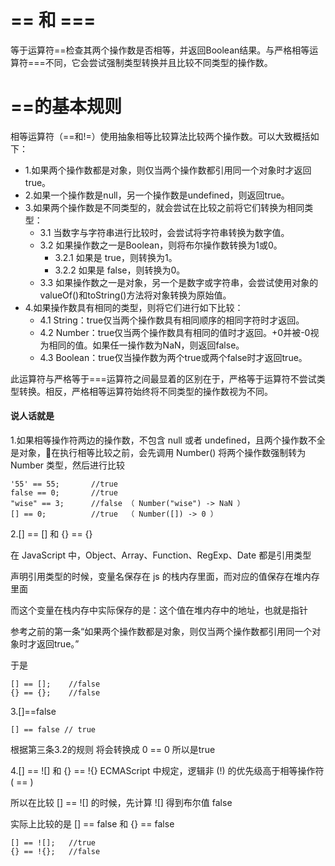 # == 和 === 

等于运算符\==检查其两个操作数是否相等，并返回Boolean结果。与严格相等运算符\===不同，它会尝试强制类型转换并且比较不同类型的操作数。

# ==的基本规则

相等运算符（==和!=）使用抽象相等比较算法比较两个操作数。可以大致概括如下：

- 1.如果两个操作数都是对象，则仅当两个操作数都引用同一个对象时才返回true。
- 2.如果一个操作数是null，另一个操作数是undefined，则返回true。
- 3.如果两个操作数是不同类型的，就会尝试在比较之前将它们转换为相同类型：
    - 3.1 当数字与字符串进行比较时，会尝试将字符串转换为数字值。
    - 3.2 如果操作数之一是Boolean，则将布尔操作数转换为1或0。
        - 3.2.1 如果是 true，则转换为1。
        - 3.2.2 如果是 false，则转换为0。
    - 3.3 如果操作数之一是对象，另一个是数字或字符串，会尝试使用对象的valueOf()和toString()方法将对象转换为原始值。
- 4.如果操作数具有相同的类型，则将它们进行如下比较：
    - 4.1 String：true仅当两个操作数具有相同顺序的相同字符时才返回。
    - 4.2 Number：true仅当两个操作数具有相同的值时才返回。+0并被-0视为相同的值。如果任一操作数为NaN，则返回false。
    - 4.3 Boolean：true仅当操作数为两个true或两个false时才返回true。
  
此运算符与严格等于===运算符之间最显着的区别在于，严格等于运算符不尝试类型转换。相反，严格相等运算符始终将不同类型的操作数视为不同。

#### 说人话就是
1.如果相等操作符两边的操作数，不包含 null 或者 undefined，且两个操作数不全是对象，在执行相等比较之前，会先调用 Number() 将两个操作数强制转为 Number 类型，然后进行比较
```
'55' == 55;       //true
false == 0;       //true
"wise" == 3;      //false （ Number("wise") -> NaN ）
[] == 0;          //true  （ Number([]) -> 0 ）
```

2.[] == [] 和 {} == {}

在 JavaScript 中，Object、Array、Function、RegExp、Date 都是引用类型

声明引用类型的时候，变量名保存在 js 的栈内存里面，而对应的值保存在堆内存里面

而这个变量在栈内存中实际保存的是：这个值在堆内存中的地址，也就是指针

参考之前的第一条“如果两个操作数都是对象，则仅当两个操作数都引用同一个对象时才返回true。” 

于是
```
[] == [];    //false
{} == {};    //false
```

3.[]==false
```
[] == false // true
```
根据第三条3.2的规则 将会转换成 0 == 0 所以是true

4.[] == ![] 和 {} == !{}
ECMAScript 中规定，逻辑非 (!) 的优先级高于相等操作符 ( == )

所以在比较 [] == ![] 的时候，先计算 ![] 得到布尔值 false

实际上比较的是 [] == false 和 {} == false

```
[] == ![];   //true
{} == !{};   //false
```


